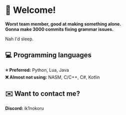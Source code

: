 # 🌟 Welcome!
  
**Worst team member, good at making something alone.  
Gonna make 3000 commits fixing grammar issues.**  

Nah I'd sleep.
  
## 💻 Programming languages
**⭐ Preferred:** Python, Lua, Java  
**❌ Almost not using:** NASM, C/C++, C#, Kotlin

## ✉️ Want to contact me?
**Discord:** ik1nokoru
